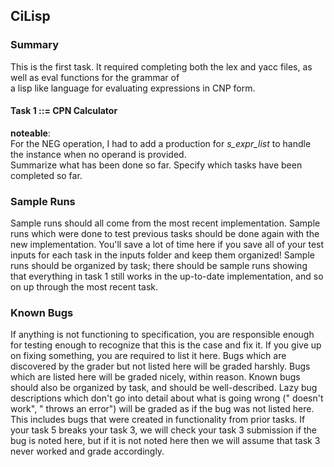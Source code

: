 ## CiLisp
### Summary
This is the first task. It required completing both the lex and yacc files, as well as eval functions for the grammar of  
a lisp like language for evaluating expressions in CNP form.
#### Task 1 ::= CPN Calculator  
**noteable**:  
For the NEG operation, I had to add a production for _s_expr_list_ to handle the instance when no operand is provided.   
Summarize what has been done so far. Specify which tasks have been completed so far.
### Sample Runs
Sample runs should all come from the most recent implementation. Sample runs which were done to test previous tasks should be done again with the new implementation.
You'll save a lot of time here if you save all of your test inputs for each task in the inputs folder and keep them organized!
Sample runs should be organized by task; there should be sample runs showing that everything in task 1 still works in the up-to-date implementation, and so on up through the most recent task.
### Known Bugs
If anything is not functioning to specification, you are responsible enough for testing enough to recognize that this is the case and fix it. If you give up on fixing something, you are required to list it here.
Bugs which are discovered by the grader but not listed here will be graded harshly. Bugs which are listed here will be graded nicely, within reason.
Known bugs should also be organized by task, and should be well-described.
Lazy bug descriptions which don't go into detail about what is going wrong ("<functionality> doesn't work", "<feature> throws an error") will be graded as if the bug was not listed here.
This includes bugs that were created in functionality from prior tasks. If your task 5 breaks your task 3, we will check your task 3 submission if the bug is noted here, but if it is not noted here then we will assume that task 3 never worked and grade accordingly.